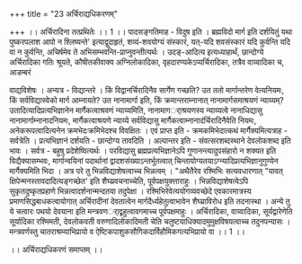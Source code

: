 +++
title = "23 अर्चिराद्यधिकरणम्"

+++
।। अर्चिरादिना तत्प्रथितेः ।। 1 ।। पादसङ्गतिमाह - विदुष इति । ब्रह्मविदो मार्ग इति दर्शयितुं यथा पुष्करपलाश आपो न श्लिष्यन्ते' इत्याद्वुदाहृतं, शव्यं-शवयोग्यं संस्कारं, यत्-यदि शवसंस्कारं यदि कुर्वन्ति यदि वा न कुर्वन्ति, अचिर्षमेव ते अभिसम्भवन्ति-प्राप्नुवन्तीत्यर्थः । उदङ्-आदित्य इत्यध्याहार्थं, छान्दोग्ये अर्चिरादिका गतिः श्रूयते, कौषीतकीवाक्य अग्निलोकादिका, वृहदारण्यकेऽप्यर्चिरादिका, तत्रैव वाय्वादिका च, आडम्बरं

वाद्यविशेषः । अन्यत्र - विद्यान्तरे । किं विद्वानर्चिरादिनैव सार्गेण गच्छति? उत ततो मार्गान्तरेण वेत्यनियमः, किं सर्वविद्यास्वेको मार्ग आम्नायते? उत नानामार्गा इति, किं क्रमान्तराम्नानात् नानामार्गसमाश्रयणं न्याय्यम्? उतादित्यादिप्रत्यभिज्ञानेन मार्गैकत्वाश्रवणं न्याय्यमिति, नानामागर्ाश्रयणस्य न्याय्यत्वे नानाधिद्यासु नानामार्गाम्नानादनियमः, मार्गैकत्वाश्रयणे न्याय्ये सर्वविद्यासु मार्गैकत्वाम्नानादंर्चिरादिनैवेति नियमः, अनेकरूपत्वादित्यनेन क्रमभेदःक्रमिभेदश्च विवक्षितः । एवं प्राप्त इति - क्रमकमिभेदात्कथं मार्गैक्यमित्यत्राह - सर्वत्रेति । प्रत्यभिज्ञानं दर्शयति - छान्दोग्य तावदिति । अल्पान्तर इति - संवत्सरशब्दस्थाने देवलोकशब्द इति भावः । सर्वत्र - बहुषु प्रदेशेष्वित्यर्थः । परविद्यासु ब्रह्मप्रत्यभिज्ञानेऽपि गुणानन्त्यादुपसंहारो न शक्यत इति विद्यैक्यासम्भवः, मार्गान्वयिनां पदार्थानां द्वादशसंख्याऽन्तर्भूतत्वात् चिन्तायोग्यतयाऽग्न्यादिप्रत्यभिज्ञानुगुण्येन मार्गैक्यमिति भिदा । अत्र परे तु भिन्नविद्याशेषत्वाच्च भिन्नत्वम् । "अथैतैरेव रश्मिभिः सत्यवधारणात् "यावत् क्षिपेन्मनस्तावदादित्यङ्गच्छेत' इति शैघ्य्रवचनाच्चेति, पूर्वपक्षयुक्त्ताराहुः । भिन्नविद्याशेषत्वेऽपि सुकृतदुष्कृतप्रहाणे भिन्नत्वादर्शनान्मन्दतया तदुपेक्षा । रश्मिभिरेवेत्ययोगव्यवच्छेदे एवकारमात्रस्य प्रमाणसिद्धबाधकत्वायोगात् अर्चिरादीनां देवतात्वेन मार्गदैर्ध्यहेतुत्वाभावेन शैघ्य्राविरोध इति तदनास्था । अन्ये तु ये चत्वारः पथयो देवयाना इति मन्त्रवणर्ाद्व्रहुत्वावगमाच्च पूर्वपक्षमाहुः । अर्चिरादिका, वाय्वादिका, सूर्यद्वारेणेति सूर्यादिका रश्मिमती, देवलोकवती वरुणादिलोकादिमती चेति चतुष्टयाधिक्यादमुमुक्षविषयत्वाच्च तदुनपन्यासः । मन्त्रवर्णस्तु चातराश्रम्याभिप्रायो व ऐष्टिकपाशुकसौगिकदार्विहौमिकगत्यभिप्रायो वा ।। 1 ।।

।। अर्चिराद्यधिकरणं समाप्तम् ।।

